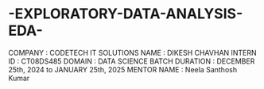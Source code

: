 # -EXPLORATORY-DATA-ANALYSIS-EDA-
COMPANY : CODETECH IT SOLUTIONS
NAME : DIKESH CHAVHAN
INTERN ID : CT08DS485
DOMAIN : DATA SCIENCE
BATCH DURATION :  DECEMBER 25th, 2024 to JANUARY 25th, 2025
MENTOR NAME : Neela Santhosh Kumar 
